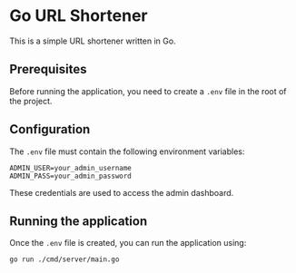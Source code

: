 # Go URL Shortener

This is a simple URL shortener written in Go.

## Prerequisites

Before running the application, you need to create a `.env` file in the root of the project.

## Configuration

The `.env` file must contain the following environment variables:

```
ADMIN_USER=your_admin_username
ADMIN_PASS=your_admin_password
```

These credentials are used to access the admin dashboard.

## Running the application

Once the `.env` file is created, you can run the application using:

```bash
go run ./cmd/server/main.go
```